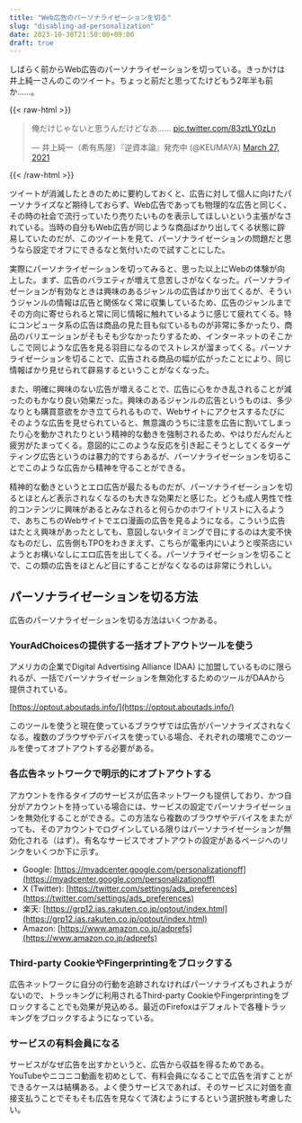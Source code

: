 ```yaml
---
title: "Web広告のパーソナライゼーションを切る"
slug: "disabling-ad-personalization"
date: 2023-10-30T21:50:00+09:00
draft: true
---
```


しばらく前からWeb広告のパーソナライゼーションを切っている。きっかけは井上純一さんのこのツイート。ちょっと前だと思ってたけどもう2年半も前か……。

{{< raw-html >}}
<blockquote class="twitter-tweet"><p lang="ja" dir="ltr">俺だけじゃないと思うんだけどなあ…… <a href="https://t.co/83ztLY0zLn">pic.twitter.com/83ztLY0zLn</a></p>&mdash; 井上純一（希有馬屋）『逆資本論』発売中 (@KEUMAYA) <a href="https://twitter.com/KEUMAYA/status/1375642236063375363?ref_src=twsrc%5Etfw">March 27, 2021</a></blockquote> <script async src="https://platform.twitter.com/widgets.js" charset="utf-8"></script>
{{< /raw-html >}}

ツイートが消滅したときのために要約しておくと、広告に対して個人に向けたパーソナライズなど期待しておらず、Web広告であっても物理的な広告と同じく、その時の社会で流行っていたり売りたいものを表示してほしいという主張がなされている。当時の自分もWeb広告が同じような商品ばかり出してくる状態に辟易していたのだが、このツイートを見て、パーソナライゼーションの問題だと思うなら設定でオフにできるなと気付いたので試すことにした。

<!--more-->

実際にパーソナライゼーションを切ってみると、思った以上にWebの体験が向上した。まず、広告のバラエティが増えて息苦しさがなくなった。パーソナライゼーションが有効なときは興味のあるジャンルの広告ばかり出てくるが、そういうジャンルの情報は広告と関係なく常に収集しているため、広告のジャンルまでその方向に寄せられると常に同じ情報に触れているように感じて疲れてくる。特にコンピュータ系の広告は商品の見た目も似ているものが非常に多かったり、商品のバリエーションがそもそも少なかったりするため、インターネットのそこかしこで同じような広告を見る羽目になるのでストレスが溜まってくる。パーソナライゼーションを切ることで、広告される商品の幅が広がったことにより、同じ情報ばかり見せられて辟易するということがなくなった。

また、明確に興味のない広告が増えることで、広告に心をかき乱されることが減ったのもかなり良い効果だった。興味のあるジャンルの広告というものは、多少なりとも購買意欲をかき立てられるもので、Webサイトにアクセスするたびにそのような広告を見せられていると、無意識のうちに注意を広告に割いてしまったり心を動かされたりという精神的な動きを強制されるため、やはりだんだんと疲労がたまってくる。意図的にこのような反応を引き起こそうとしてくるターゲティング広告というのは暴力的ですらあるが、パーソナライゼーションを切ることでこのような広告から精神を守ることができる。

精神的な動きというとエロ広告が最たるものだが、パーソナライゼーションを切るとほとんど表示されなくなるのも大きな効果だと感じた。どうも成人男性で性的コンテンツに興味があるとみなされると何らかのホワイトリストに入るようで、あちこちのWebサイトでエロ漫画の広告を見るようになる。こういう広告はたとえ興味があったとしても、意図しないタイミングで目にするのは大変不快なものだし、広告側もTPOをわきまえず、こちらが電車内にいようと喫茶店にいようとお構いなしにエロ広告を出してくる。パーソナライゼーションを切ることで、この類の広告をほとんど目にすることがなくなるのは非常にうれしい。

## パーソナライゼーションを切る方法
広告のパーソナライゼーションを切る方法はいくつかある。

### YourAdChoicesの提供する一括オプトアウトツールを使う
アメリカの企業でDigital Advertising Alliance (DAA) に加盟しているものに限られるが、一括でパーソナライゼーションを無効化するためのツールがDAAから提供されている。

[https://optout.aboutads.info/](https://optout.aboutads.info/)

このツールを使うと現在使っているブラウザでは広告がパーソナライズされなくなる。複数のブラウザやデバイスを使っている場合、それぞれの環境でこのツールを使ってオプトアウトする必要がある。

### 各広告ネットワークで明示的にオプトアウトする
アカウントを作るタイプのサービスが広告ネットワークも提供しており、かつ自分がアカウントを持っている場合には、サービスの設定でパーソナライゼーションを無効化することができる。この方法なら複数のブラウザやデバイスをまたがっても、そのアカウントでログインしている限りはパーソナライゼーションが無効化される（はず）。有名なサービスでオプトアウトの設定があるページへのリンクをいくつか下に示す。

- Google: [https://myadcenter.google.com/personalizationoff](https://myadcenter.google.com/personalizationoff)
- X (Twitter): [https://twitter.com/settings/ads_preferences](https://twitter.com/settings/ads_preferences)
- 楽天: [https://grp12.ias.rakuten.co.jp/optout/index.html](https://grp12.ias.rakuten.co.jp/optout/index.html)
- Amazon: [https://www.amazon.co.jp/adprefs](https://www.amazon.co.jp/adprefs)

### Third-party CookieやFingerprintingをブロックする
広告ネットワークに自分の行動を追跡されなければパーソナライズもされようがないので、トラッキングに利用されるThird-party CookieやFingerprintingをブロックすることでも効果が見込める。最近のFirefoxはデフォルトで各種トラッキングをブロックするようになっている。

### サービスの有料会員になる
サービスがなぜ広告を出すかというと、広告から収益を得るためである。YouTubeやニコニコ動画を初めとして、有料会員になることで広告を消すことができるケースは結構ある。よく使うサービスであれば、そのサービスに対価を直接支払うことでそもそも広告を見なくて済むようにするという選択肢も考慮したい。